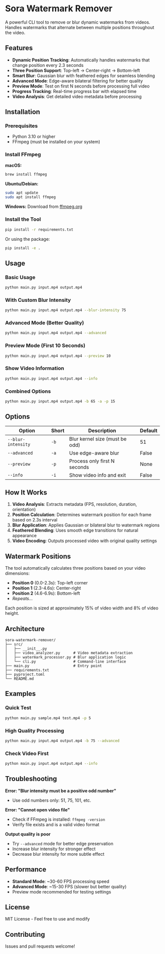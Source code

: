 # Sora Watermark Remover

A powerful CLI tool to remove or blur dynamic watermarks from videos. Handles watermarks that alternate between multiple positions throughout the video.

## Features

- **Dynamic Position Tracking**: Automatically handles watermarks that change position every 2.3 seconds
- **Three Position Support**: Top-left → Center-right → Bottom-left
- **Smart Blur**: Gaussian blur with feathered edges for seamless blending
- **Advanced Mode**: Edge-aware bilateral filtering for better quality
- **Preview Mode**: Test on first N seconds before processing full video
- **Progress Tracking**: Real-time progress bar with elapsed time
- **Video Analysis**: Get detailed video metadata before processing

## Installation

### Prerequisites

- Python 3.10 or higher
- FFmpeg (must be installed on your system)

### Install FFmpeg

**macOS:**
```bash
brew install ffmpeg
```

**Ubuntu/Debian:**
```bash
sudo apt update
sudo apt install ffmpeg
```

**Windows:**
Download from [ffmpeg.org](https://ffmpeg.org/download.html)

### Install the Tool

```bash
pip install -r requirements.txt
```

Or using the package:
```bash
pip install -e .
```

## Usage

### Basic Usage

```bash
python main.py input.mp4 output.mp4
```

### With Custom Blur Intensity

```bash
python main.py input.mp4 output.mp4 --blur-intensity 75
```

### Advanced Mode (Better Quality)

```bash
python main.py input.mp4 output.mp4 --advanced
```

### Preview Mode (First 10 Seconds)

```bash
python main.py input.mp4 output.mp4 --preview 10
```

### Show Video Information

```bash
python main.py input.mp4 output.mp4 --info
```

### Combined Options

```bash
python main.py input.mp4 output.mp4 -b 65 -a -p 15
```

## Options

| Option | Short | Description | Default |
|--------|-------|-------------|---------|
| `--blur-intensity` | `-b` | Blur kernel size (must be odd) | 51 |
| `--advanced` | `-a` | Use edge-aware blur | False |
| `--preview` | `-p` | Process only first N seconds | None |
| `--info` | `-i` | Show video info and exit | False |

## How It Works

1. **Video Analysis**: Extracts metadata (FPS, resolution, duration, orientation)
2. **Position Calculation**: Determines watermark position for each frame based on 2.3s interval
3. **Blur Application**: Applies Gaussian or bilateral blur to watermark regions
4. **Feathered Blending**: Uses smooth edge transitions for natural appearance
5. **Video Encoding**: Outputs processed video with original quality settings

## Watermark Positions

The tool automatically calculates three positions based on your video dimensions:

- **Position 0** (0.0-2.3s): Top-left corner
- **Position 1** (2.3-4.6s): Center-right
- **Position 2** (4.6-6.9s): Bottom-left
- *Repeats...*

Each position is sized at approximately 15% of video width and 8% of video height.

## Architecture

```
sora-watermark-remover/
├── src/
│   ├── __init__.py
│   ├── video_analyzer.py      # Video metadata extraction
│   ├── watermark_processor.py # Blur application logic
│   └── cli.py                 # Command-line interface
├── main.py                    # Entry point
├── requirements.txt
├── pyproject.toml
└── README.md
```

## Examples

### Quick Test
```bash
python main.py sample.mp4 test.mp4 -p 5
```

### High Quality Processing
```bash
python main.py input.mp4 output.mp4 -b 75 --advanced
```

### Check Video First
```bash
python main.py input.mp4 output.mp4 --info
```

## Troubleshooting

**Error: "Blur intensity must be a positive odd number"**
- Use odd numbers only: 51, 75, 101, etc.

**Error: "Cannot open video file"**
- Check if FFmpeg is installed: `ffmpeg -version`
- Verify file exists and is a valid video format

**Output quality is poor**
- Try `--advanced` mode for better edge preservation
- Increase blur intensity for stronger effect
- Decrease blur intensity for more subtle effect

## Performance

- **Standard Mode**: ~30-60 FPS processing speed
- **Advanced Mode**: ~15-30 FPS (slower but better quality)
- Preview mode recommended for testing settings

## License

MIT License - Feel free to use and modify

## Contributing

Issues and pull requests welcome!
